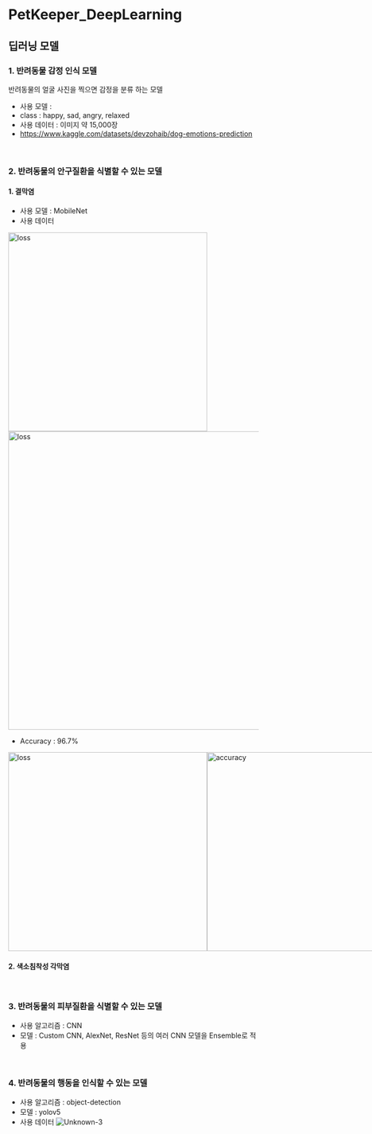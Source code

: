 # PetKeeper_DeepLearning

## 딥러닝 모델
### 1. 반려동물 감정 인식 모델
반려동물의 얼굴 사진을 찍으면 감정을 분류 하는 모델
* 사용 모델 : 
* class : happy, sad, angry, relaxed
* 사용 데이터 : 이미지 약 15,000장
* https://www.kaggle.com/datasets/devzohaib/dog-emotions-prediction

<br>

### 2. 반려동물의 안구질환을 식별할 수 있는 모델
#### 1. 결막염
* 사용 모델 : MobileNet
* 사용 데이터

<img width="400" alt="loss" src="https://github.com/kang9366/PetKeeper_DeepLearning/assets/63611804/7416066e-83ce-4174-bd34-44c3f24ead88">
<br>
<img width="600" alt="loss" src="https://github.com/kang9366/PetKeeper_DeepLearning/assets/63611804/64030430-1000-47ec-9799-3c6024052fcb">

<br>

* Accuracy : 96.7%
<div style="display: flex;">
<img width="400" alt="loss" src="https://github.com/kang9366/PetKeeper_DeepLearning/assets/63611804/616c3051-5369-404e-ba38-c22266c41f85">
<img width="400" alt="accuracy" src="https://github.com/kang9366/PetKeeper_DeepLearning/assets/63611804/daa06c45-7e27-4cb5-9f66-7e25cee19adc">
</div>

#### 2. 색소침착성 각막염
<br>

### 3. 반려동물의 피부질환을 식별할 수 있는 모델
* 사용 알고리즘 : CNN
* 모델 : Custom CNN, AlexNet, ResNet 등의 여러 CNN 모델을 Ensemble로 적용

<br>

### 4. 반려동물의 행동을 인식할 수 있는 모델
* 사용 알고리즘 : object-detection
* 모델 : yolov5
* 사용 데이터
![Unknown-3](https://github.com/kang9366/PetKeeper_DeepLearning/assets/63611804/64030430-1000-47ec-9799-3c6024052fcb)
